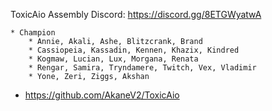 
ToxicAio Assembly
Discord: https://discord.gg/8ETGWyatwA

    * Champion
        * Annie, Akali, Ashe, Blitzcrank, Brand
        * Cassiopeia, Kassadin, Kennen, Khazix, Kindred
        * Kogmaw, Lucian, Lux, Morgana, Renata
        * Rengar, Samira, Tryndamere, Twitch, Vex, Vladimir
        * Yone, Zeri, Ziggs, Akshan

* https://github.com/AkaneV2/ToxicAio
